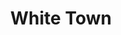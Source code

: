 ---
title: "White Town"
summary: "Stage name of British-Indian singer and musician , best known for his 1997 hit song ."
image: "white-town.jpg"
apple_music_artist_url: "https://music.apple.com/gb/artist/white-town/2398879"
---